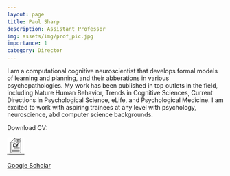 ```yaml
---
layout: page
title: Paul Sharp
description: Assistant Professor
img: assets/img/prof_pic.jpg
importance: 1
category: Director
---
```


<p>I am a computational cognitive neuroscientist that develops formal models of learning and planning, and their abberations in various psychopathologies. My work has been published in top outlets in the field, including Nature Human Behavior, Trends in Cognitive Sciences, Current Directions in Psychological Science, eLife, and Psychological Medicine. I am excited to work with aspiring trainees at any level with psychology, neuroscience, abd computer science backgrounds. </p>

<p>Download CV:</p>

<a href="/assets/pdf/cv_latest.pdf">
    <img src="/assets/img/cv_icon.png" alt="Download" width="40" height="40">
</a>

<a href="https://scholar.google.com/citations?user=KXU4cS8AAAAJ&hl=en">Google Scholar</a>

